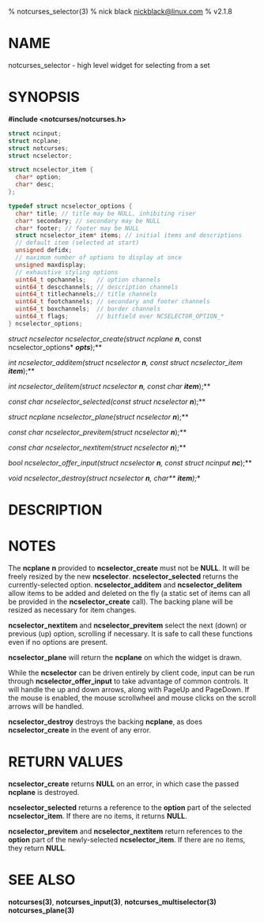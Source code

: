 % notcurses_selector(3)
% nick black <nickblack@linux.com>
% v2.1.8

# NAME

notcurses_selector - high level widget for selecting from a set

# SYNOPSIS

**#include <notcurses/notcurses.h>**

```c
struct ncinput;
struct ncplane;
struct notcurses;
struct ncselector;

struct ncselector_item {
  char* option;
  char* desc;
};

typedef struct ncselector_options {
  char* title; // title may be NULL, inhibiting riser
  char* secondary; // secondary may be NULL
  char* footer; // footer may be NULL
  struct ncselector_item* items; // initial items and descriptions
  // default item (selected at start)
  unsigned defidx;
  // maximum number of options to display at once
  unsigned maxdisplay;
  // exhaustive styling options
  uint64_t opchannels;   // option channels
  uint64_t descchannels; // description channels
  uint64_t titlechannels;// title channels
  uint64_t footchannels; // secondary and footer channels
  uint64_t boxchannels;  // border channels
  uint64_t flags;        // bitfield over NCSELECTOR_OPTION_*
} ncselector_options;
```

**struct ncselector* ncselector_create(struct ncplane* ***n***, const ncselector_options* ***opts***);**

**int ncselector_additem(struct ncselector* ***n***, const struct ncselector_item* ***item***);**

**int ncselector_delitem(struct ncselector* ***n***, const char* ***item***);**

**const char* ncselector_selected(const struct ncselector* ***n***);**

**struct ncplane* ncselector_plane(struct ncselector* ***n***);**

**const char* ncselector_previtem(struct ncselector* ***n***);**

**const char* ncselector_nextitem(struct ncselector* ***n***);**

**bool ncselector_offer_input(struct ncselector* ***n***, const struct ncinput* ***nc***);**

**void ncselector_destroy(struct ncselector* ***n***, char\*\* ***item***);**

# DESCRIPTION

# NOTES

The **ncplane** **n** provided to **ncselector_create** must not be **NULL**.
It will be freely resized by the new **ncselector**. **ncselector_selected**
returns the currently-selected option. **ncselector_additem** and
**ncselector_delitem** allow items to be added and deleted on the fly
(a static set of items can all be provided in the **ncselector_create**
call). The backing plane will be resized as necessary for item changes.

**ncselector_nextitem** and **ncselector_previtem** select the next (down) or
previous (up) option, scrolling if necessary. It is safe to call these
functions even if no options are present.

**ncselector_plane** will return the **ncplane** on which the widget is
drawn.

While the **ncselector** can be driven entirely by client code, input can
be run through **ncselector_offer_input** to take advantage of common
controls. It will handle the up and down arrows, along with PageUp and
PageDown. If the mouse is enabled, the mouse scrollwheel and mouse clicks
on the scroll arrows will be handled.

**ncselector_destroy** destroys the backing **ncplane**, as does
**ncselector_create** in the event of any error.

# RETURN VALUES

**ncselector_create** returns **NULL** on an error, in which case the passed
**ncplane** is destroyed.

**ncselector_selected** returns a reference to the **option** part of the
selected **ncselector_item**. If there are no items, it returns **NULL**.

**ncselector_previtem** and **ncselector_nextitem** return references to the
**option** part of the newly-selected **ncselector_item**. If there are no
items, they return **NULL**.

# SEE ALSO

**notcurses(3)**,
**notcurses_input(3)**,
**notcurses_multiselector(3)**
**notcurses_plane(3)**

